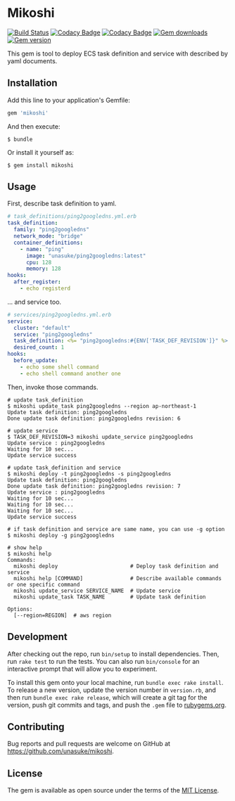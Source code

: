 # Mikoshi
[![Build Status](https://travis-ci.org/unasuke/mikoshi.svg?branch=master)](https://travis-ci.org/unasuke/mikoshi)
[![Codacy Badge](https://api.codacy.com/project/badge/Coverage/71ceb38e09ab4a319e54a2964725f16a)](https://www.codacy.com/app/unasuke/mikoshi?utm_source=github.com&utm_medium=referral&utm_content=unasuke/mikoshi&utm_campaign=Badge_Coverage)
[![Codacy Badge](https://api.codacy.com/project/badge/Grade/71ceb38e09ab4a319e54a2964725f16a)](https://www.codacy.com/app/unasuke/mikoshi?utm_source=github.com&amp;utm_medium=referral&amp;utm_content=unasuke/mikoshi&amp;utm_campaign=Badge_Grade)
[![Gem downloads](https://img.shields.io/gem/dtv/mikoshi.svg)]()
[![Gem version](https://img.shields.io/gem/v/mikoshi.svg)]()

This gem is tool to deploy ECS task definition and service with described by yaml documents.

## Installation

Add this line to your application's Gemfile:

```ruby
gem 'mikoshi'
```

And then execute:

    $ bundle

Or install it yourself as:

    $ gem install mikoshi

## Usage
First, describe task definition to yaml.

```yaml
# task_definitions/ping2googledns.yml.erb
task_definition:
  family: "ping2googledns"
  network_mode: "bridge"
  container_definitions:
    - name: "ping"
      image: "unasuke/ping2googledns:latest"
      cpu: 128
      memory: 128
hooks:
  after_register:
    - echo registerd
```

... and service too.

```yaml
# services/ping2googledns.yml.erb
service:
  cluster: "default"
  service: "ping2googledns"
  task_definition: <%= "ping2googledns:#{ENV['TASK_DEF_REVISION']}" %>
  desired_count: 1
hooks:
  before_update:
    - echo some shell command
    - echo shell command another one
```

Then, invoke those commands.

```shell
# update task_definition
$ mikoshi update_task ping2googledns --region ap-northeast-1
Update task definition: ping2googledns
Done update task definition: ping2googledns revision: 6

# update service
$ TASK_DEF_REVISION=3 mikoshi update_service ping2googledns
Update service : ping2googledns
Waiting for 10 sec...
Update service success

# update task_definition and service
$ mikoshi deploy -t ping2googledns -s ping2googledns
Update task definition: ping2googledns
Done update task definition: ping2googledns revision: 7
Update service : ping2googledns
Waiting for 10 sec...
Waiting for 10 sec...
Waiting for 10 sec...
Update service success

# if task definition and service are same name, you can use -g option
$ mikoshi deploy -g ping2googledns

# show help
$ mikoshi help
Commands:
  mikoshi deploy                       # Deploy task definition and service
  mikoshi help [COMMAND]               # Describe available commands or one specific command
  mikoshi update_service SERVICE_NAME  # Update service
  mikoshi update_task TASK_NAME        # Update task definition

Options:
  [--region=REGION]  # aws region

```

## Development

After checking out the repo, run `bin/setup` to install dependencies. Then, run `rake test` to run the tests. You can also run `bin/console` for an interactive prompt that will allow you to experiment.

To install this gem onto your local machine, run `bundle exec rake install`. To release a new version, update the version number in `version.rb`, and then run `bundle exec rake release`, which will create a git tag for the version, push git commits and tags, and push the `.gem` file to [rubygems.org](https://rubygems.org).

## Contributing

Bug reports and pull requests are welcome on GitHub at https://github.com/unasuke/mikoshi.


## License

The gem is available as open source under the terms of the [MIT License](http://opensource.org/licenses/MIT).

